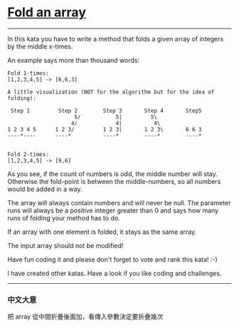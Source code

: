 # [Fold an array](https://www.codewars.com/kata/57ea70aa5500adfe8a000110)

---

In this kata you have to write a method that folds a given array of integers by the middle x-times.

An example says more than thousand words:
```
Fold 1-times:
[1,2,3,4,5] -> [6,6,3]

A little visualization (NOT for the algorithm but for the idea of folding):

 Step 1         Step 2        Step 3       Step 4       Step5
                     5/           5|         5\          
                    4/            4|          4\      
1 2 3 4 5      1 2 3/         1 2 3|       1 2 3\       6 6 3
----*----      ----*          ----*        ----*        ----*


Fold 2-times:
[1,2,3,4,5] -> [9,6]
```

As you see, if the count of numbers is odd, the middle number will stay. Otherwise the fold-point is between the middle-numbers, so all numbers would be added in a way.

The array will always contain numbers and will never be null. The parameter runs will always be a positive integer greater than 0 and says how many runs of folding your method has to do.

If an array with one element is folded, it stays as the same array.

The input array should not be modified!

Have fun coding it and please don't forget to vote and rank this kata! :-)

I have created other katas. Have a look if you like coding and challenges.

---

### 中文大意

把 array 從中間折疊後面加，看傳入參數決定要折疊幾次
